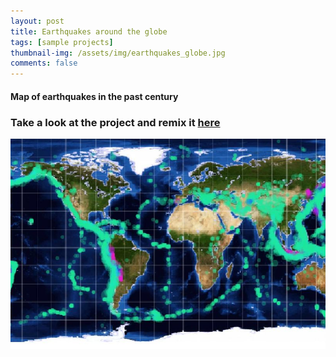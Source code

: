 ```yaml
---
layout: post
title: Earthquakes around the globe
tags: [sample projects]
thumbnail-img: /assets/img/earthquakes_globe.jpg
comments: false
---
```


#### Map of earthquakes in the past century

### Take a look at the project and remix it [here](https://playdatalab.github.io/editor/?project_url=/projects/Earthquakes_map.sb3)

![earthquakes_globe](/assets/img/earthquakes_globe.jpg)
<!-- ![Alternative-way]({{ '/assets/img/earthquakes_depth.jpg' | relative_url }}) -->


<!-- Dataset used: -->
